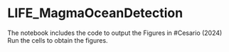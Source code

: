 # LIFE_MagmaOceanDetection

The notebook includes the code to output the Figures in #Cesario (2024)
Run the cells to obtain the figures.
